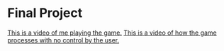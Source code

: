 # Final Project
[This is a video of me playing the game.](https://youtu.be/6S4vNLqhVjU)
[This is a video of how the game processes with no control by the user.](https://youtu.be/UBSG5LHPg1Q)

